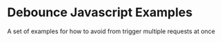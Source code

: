 # Debounce Javascript Examples
A set of examples for how to avoid from trigger multiple requests at once
